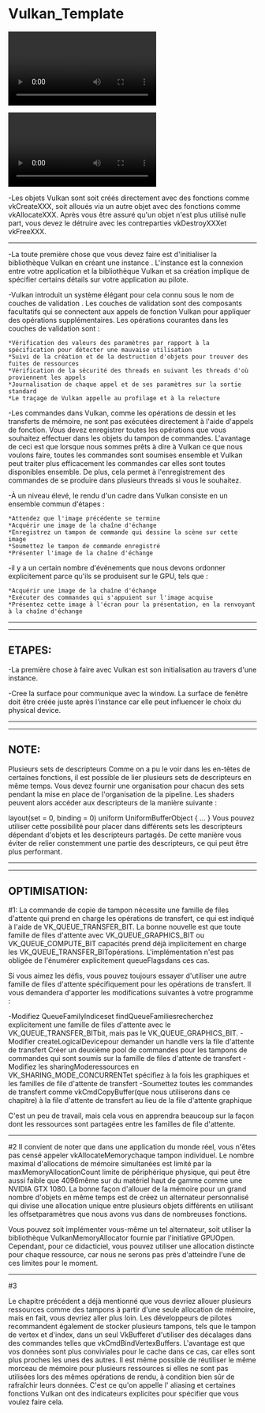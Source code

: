 # Vulkan_Template

![1](https://github.com/dracken24/DrackenLib_Vulkan_Project/blob/main/puit.mp4)

![2](https://github.com/dracken24/DrackenLib_Vulkan_Project/blob/main/sniper.mp4)

-Les objets Vulkan sont soit créés directement avec des fonctions comme vkCreateXXX,
    soit alloués via un autre objet avec des fonctions comme vkAllocateXXX.
    Après vous être assuré qu'un objet n'est plus utilisé nulle part,
    vous devez le détruire avec les contreparties vkDestroyXXXet vkFreeXXX.

----------------------------------------------------------------------------------------

-La toute première chose que vous devez faire est d'initialiser la bibliothèque
    Vulkan en créant une instance . L'instance est la connexion entre votre application
    et la bibliothèque Vulkan et sa création implique de spécifier certains détails
    sur votre application au pilote.

-Vulkan introduit un système élégant pour cela connu sous le nom de couches de validation .
    Les couches de validation sont des composants facultatifs qui se connectent aux appels de
    fonction Vulkan pour appliquer des opérations supplémentaires. Les opérations courantes dans
    les couches de validation sont :

    *Vérification des valeurs des paramètres par rapport à la spécification pour détecter une mauvaise utilisation
    *Suivi de la création et de la destruction d'objets pour trouver des fuites de ressources
    *Vérification de la sécurité des threads en suivant les threads d'où proviennent les appels
    *Journalisation de chaque appel et de ses paramètres sur la sortie standard
    *Le traçage de Vulkan appelle au profilage et à la relecture

-Les commandes dans Vulkan, comme les opérations de dessin et les transferts de mémoire,
    ne sont pas exécutées directement à l'aide d'appels de fonction. Vous devez enregistrer
    toutes les opérations que vous souhaitez effectuer dans les objets du tampon de commandes.
    L'avantage de ceci est que lorsque nous sommes prêts à dire à Vulkan ce que nous voulons
    faire, toutes les commandes sont soumises ensemble et Vulkan peut traiter plus efficacement
    les commandes car elles sont toutes disponibles ensemble. De plus, cela permet à l'enregistrement
    des commandes de se produire dans plusieurs threads si vous le souhaitez.

-À un niveau élevé, le rendu d'un cadre dans Vulkan consiste en un ensemble commun d'étapes :

    *Attendez que l'image précédente se termine
    *Acquérir une image de la chaîne d'échange
    *Enregistrez un tampon de commande qui dessine la scène sur cette image
    *Soumettez le tampon de commande enregistré
    *Présenter l'image de la chaîne d'échange

-il y a un certain nombre d'événements que nous devons ordonner explicitement parce qu'ils
    se produisent sur le GPU, tels que :

    *Acquérir une image de la chaîne d'échange
    *Exécuter des commandes qui s'appuient sur l'image acquise
    *Présentez cette image à l'écran pour la présentation, en la renvoyant à la chaîne d'échange



----------------------------------------------------------------------------------------
----------------------------------------------------------------------------------------
ETAPES:
------------------------------------------------------

-La première chose à faire avec Vulkan est son initialisation au travers d'une instance.

-Cree la surface pour communique avec la window. La surface de fenêtre doit être créée juste après l'instance
    car elle peut influencer le choix du physical device.



----------------------------------------------------------------------------------------
----------------------------------------------------------------------------------------
NOTE:
------------------------------------------------------

Plusieurs sets de descripteurs
Comme on a pu le voir dans les en-têtes de certaines fonctions, il est possible de lier plusieurs sets de descripteurs en même temps. Vous devez fournir une organisation pour chacun des sets pendant la mise en place de l'organisation de la pipeline. Les shaders peuvent alors accéder aux descripteurs de la manière suivante :

layout(set = 0, binding = 0) uniform UniformBufferObject { ... }
Vous pouvez utiliser cette possibilité pour placer dans différents sets les descripteurs dépendant d'objets et les descripteurs partagés. De cette manière vous éviter de relier constemment une partie des descripteurs, ce qui peut être plus performant.



----------------------------------------------------------------------------------------
----------------------------------------------------------------------------------------
OPTIMISATION:
------------------------------------------------------

#1:
La commande de copie de tampon nécessite une famille de files d'attente qui prend en charge
les opérations de transfert, ce qui est indiqué à l'aide de VK_QUEUE_TRANSFER_BIT.
La bonne nouvelle est que toute famille de files d'attente avec VK_QUEUE_GRAPHICS_BIT ou
VK_QUEUE_COMPUTE_BIT capacités prend déjà implicitement en charge les VK_QUEUE_TRANSFER_BITopérations.
L'implémentation n'est pas obligée de l'énumérer explicitement queueFlagsdans ces cas.

Si vous aimez les défis, vous pouvez toujours essayer d'utiliser une autre famille de
files d'attente spécifiquement pour les opérations de transfert. Il vous demandera d'apporter
les modifications suivantes à votre programme :

-Modifiez QueueFamilyIndiceset findQueueFamiliesrecherchez explicitement une famille de
    files d'attente avec le VK_QUEUE_TRANSFER_BITbit, mais pas le VK_QUEUE_GRAPHICS_BIT.
-Modifier createLogicalDevicepour demander un handle vers la file d'attente de transfert
    Créer un deuxième pool de commandes pour les tampons de commandes qui sont soumis sur la
    famille de files d'attente de transfert
-Modifiez les sharingModeressources en VK_SHARING_MODE_CONCURRENTet spécifiez à la fois
    les graphiques et les familles de file d'attente de transfert
-Soumettez toutes les commandes de transfert comme vkCmdCopyBuffer(que nous utiliserons dans ce chapitre)
    à la file d'attente de transfert au lieu de la file d'attente graphique

C'est un peu de travail, mais cela vous en apprendra beaucoup sur la façon dont les ressources
    sont partagées entre les familles de file d'attente.

------------------------------------------------------

#2
Il convient de noter que dans une application du monde réel, vous n'êtes pas censé appeler
vkAllocateMemorychaque tampon individuel. Le nombre maximal d'allocations de mémoire simultanées
est limité par la maxMemoryAllocationCount limite de périphérique physique, qui peut être aussi
faible que 4096même sur du matériel haut de gamme comme une NVIDIA GTX 1080. La bonne façon d'allouer
de la mémoire pour un grand nombre d'objets en même temps est de créez un alternateur personnalisé
qui divise une allocation unique entre plusieurs objets différents en utilisant les offsetparamètres
que nous avons vus dans de nombreuses fonctions.

Vous pouvez soit implémenter vous-même un tel alternateur, soit utiliser la bibliothèque
VulkanMemoryAllocator fournie par l'initiative GPUOpen. Cependant, pour ce didacticiel, vous pouvez
utiliser une allocation distincte pour chaque ressource, car nous ne serons pas près d'atteindre
l'une de ces limites pour le moment.

------------------------------------------------------

#3

Le chapitre précédent a déjà mentionné que vous devriez allouer plusieurs ressources comme des tampons
à partir d'une seule allocation de mémoire, mais en fait, vous devriez aller plus loin. Les
développeurs de pilotes recommandent également de stocker plusieurs tampons, tels que le tampon de
vertex et d'index, dans un seul VkBufferet d'utiliser des décalages dans des commandes telles que
vkCmdBindVertexBuffers. L'avantage est que vos données sont plus conviviales pour le cache dans ce cas,
car elles sont plus proches les unes des autres. Il est même possible de réutiliser le même morceau de
mémoire pour plusieurs ressources si elles ne sont pas utilisées lors des mêmes opérations de rendu,
à condition bien sûr de rafraîchir leurs données. C'est ce qu'on appelle l' aliasing et certaines
fonctions Vulkan ont des indicateurs explicites pour spécifier que vous voulez faire cela.

